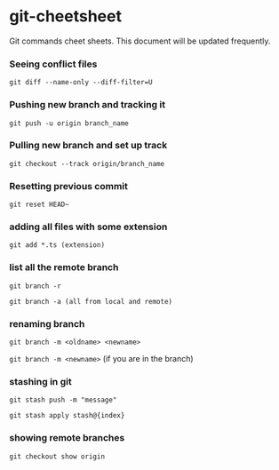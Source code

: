 # git-cheetsheet
Git commands cheet sheets. This document will be updated frequently.


### Seeing conflict files
`git diff --name-only --diff-filter=U`

### Pushing new branch and tracking it
`git push -u origin branch_name`

### Pulling new branch and set up track
`git checkout --track origin/branch_name`

### Resetting previous commit
`git reset HEAD~`

### adding all files with some extension
`git add *.ts (extension)`


### list all the remote branch
`git branch -r`

`git branch -a (all from local and remote)`


### renaming branch
`git branch -m <oldname> <newname>`

`git branch -m <newname>` (if you are in the branch)


### stashing in git
`git stash push -m "message"`

`git stash apply stash@{index}`


### showing remote branches
`git checkout show origin`
